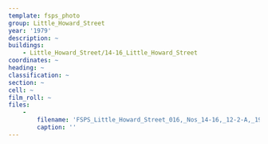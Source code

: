 ```yaml
---
template: fsps_photo
group: Little_Howard_Street
year: '1979'
description: ~
buildings:
    - Little_Howard_Street/14-16_Little_Howard_Street
coordinates: ~
heading: ~
classification: ~
section: ~
cell: ~
film_roll: ~
files:
    -
        filename: 'FSPS_Little_Howard_Street_016,_Nos_14-16,_12-2-A,_1979.png'
        caption: ''
---
```

